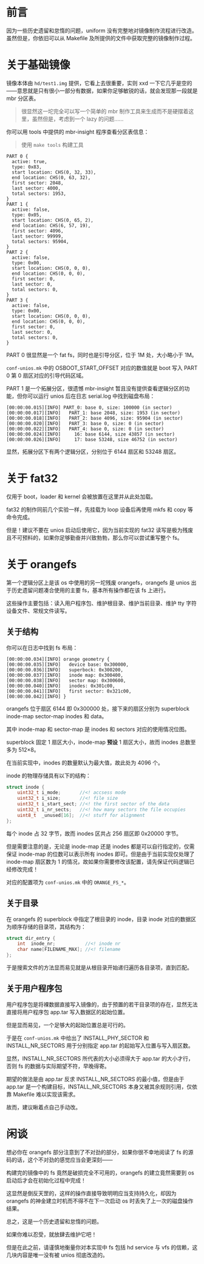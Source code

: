 # 前言

因为一些历史遗留和怠惰的问题，uniform 没有完整地对镜像制作流程进行改造。虽然但是，你依旧可以从 Makefile 及所提供的文件中获取完整的镜像制作过程。

# 关于基础镜像

镜像本体由 `hd/test1.img` 提供，它看上去很重要，实则 xxd 一下它几乎是空的——意思就是只有很小一部分有数据，如果你足够敏锐的话，就会发现那一段就是 mbr 分区表。

> 很显然这一坨完全可以写一个简单的 mbr 制作工具来生成而不是硬摆着这里，虽然但是，考虑到一个 lazy 的问题……

你可以用 tools 中提供的 mbr-insight 程序查看分区表信息：

> 使用 `make tools` 构建工具

```plain
PART 0 {
  active: true,
  type: 0x83,
  start location: CHS(0, 32, 33),
  end location: CHS(0, 63, 32),
  first sector: 2048,
  last sector: 4000,
  total sectors: 1953,
}
PART 1 {
  active: false,
  type: 0x05,
  start location: CHS(0, 65, 2),
  end location: CHS(6, 57, 19),
  first sector: 4096,
  last sector: 99999,
  total sectors: 95904,
}
PART 2 {
  active: false,
  type: 0x00,
  start location: CHS(0, 0, 0),
  end location: CHS(0, 0, 0),
  first sector: 0,
  last sector: 0,
  total sectors: 0,
}
PART 3 {
  active: false,
  type: 0x00,
  start location: CHS(0, 0, 0),
  end location: CHS(0, 0, 0),
  first sector: 0,
  last sector: 0,
  total sectors: 0,
}
```

PART 0 很显然是一个 fat fs，同时也是引导分区，位于 1M 处，大小略小于 1M。

`conf-unios.mk` 中的 OSBOOT_START_OFFSET 对应的数值就是 boot 写入 PART 0 第 0 扇区对应的引导代码区域。

PART 1 是一个拓展分区，很遗憾 mbr-insight 暂且没有提供查看逻辑分区的功能，但你可以运行 unios 后在日志 serial.log 中找到磁盘布局：

```plain
[00:00:00.015][INFO] PART_0: base 0, size: 100000 (in sector)
[00:00:00.017][INFO]   PART_1: base 2048, size: 1953 (in sector)
[00:00:00.018][INFO]   PART_2: base 4096, size: 95904 (in sector)
[00:00:00.020][INFO]   PART_3: base 0, size: 0 (in sector)
[00:00:00.022][INFO]   PART_4: base 0, size: 0 (in sector)
[00:00:00.024][INFO]     16: base 6144, size 43857 (in sector)
[00:00:00.026][INFO]     17: base 53248, size 46752 (in sector)
```

显然，拓展分区下有两个逻辑分区，分别位于 6144 扇区和 53248 扇区。

# 关于 fat32

仅用于 boot，loader 和 kernel 会被放置在这里并从此处加载。

fat32 的制作同前几个实验一样，先挂载为 loop 设备后再使用 mkfs 和 copy 等命令完成。

但是！建议不要在 unios 启动后使用它，因为当前实现的 fat32 读写是极为残废且不可预料的，如果你足够勤奋并兴致勃勃，那么你可以尝试重写整个 fs。

# 关于 orangefs

第一个逻辑分区上是该 os 中使用的另一坨残废 orangefs，orangefs 是 unios 出于历史遗留问题凑合使用的主要 fs，基本所有操作都在该 fs 上进行。

这些操作主要包括：读入用户程序包、维护根目录、维护当前目录、维护 tty 字符设备文件、常规文件读写。

## 关于结构

你可以在日志中找到 fs 布局：

```plain
[00:00:00.034][INFO] orange geometry {
[00:00:00.035][INFO]   device base: 0x300000,
[00:00:00.036][INFO]   superbock: 0x300200,
[00:00:00.037][INFO]   inode map: 0x300400,
[00:00:00.038][INFO]   sector map: 0x300600,
[00:00:00.040][INFO]   inodes: 0x301c00,
[00:00:00.041][INFO]   first sector: 0x321c00,
[00:00:00.042][INFO] }
```

orangefs 位于扇区 6144 即 0x300000 处，接下来的扇区分别为 superblock inode-map sector-map inodes 和 data。

其中 inode-map 和 sector-map 是 inodes 和 sectors 对应的使用情况位图。

superblock 固定 1 扇区大小，inode-map **预设** 1 扇区大小，故而 inodes 总数至多为 512×8。

在当前实现中，inodes 的数量默认为最大值，故此处为 4096 个。

inode 的物理存储具有以下的结构：

```c
struct inode {
    uint32_t i_mode;       //<! accsess mode
    uint32_t i_size;       //<! file size
    uint32_t i_start_sect; //<! the first sector of the data
    uint32_t i_nr_sects;   //<! how many sectors the file occupies
    uint8_t  _unused[16];  //<! stuff for alignment
};
```

每个 inode 占 32 字节，故而 inodes 区共占 256 扇区即 0x20000 字节。

但是需要注意的是，无论是 inode-map 还是 inodes 都是可以自行指定的，仅需保证 inode-map 的位数可以表示所有 inodes 即可。但是由于当前实现仅处理了 inode-map 扇区数为 1 的情况，故如果你需要修改该配置，请先保证代码逻辑已经修改完成！

对应的配置项为 `conf-unios.mk` 中的 `ORANGE_FS_*`。

## 关于目录

在 orangefs 的 superblock 中指定了根目录的 inode，目录 inode 对应的数据区为顺序存储的目录项，其结构为：

```c
struct dir_entry {
    int  inode_nr;           //<! inode nr
    char name[FILENAME_MAX]; //<! filename
};
```

于是搜索文件的方法显而易见就是从根目录开始递归遍历各目录项，直到匹配。

## 关于用户程序包

用户程序包是将裸数据直接写入镜像的，由于预置的若干目录项的存在，显然无法直接将用户程序包 app.tar 写入数据区的起始位置。

但是显而易见，一个足够大的起始位置总是可行的。

于是在 `conf-unios.mk` 中给出了 INSTALL_PHY_SECTOR 和 INSTALL_NR_SECTORS 用于分别指定 app.tar 的起始写入位置与写入扇区数。

显然，INSTALL_NR_SECTORS 所代表的大小必须得大于 app.tar 的大小才行，否则 fs 的数据与实际期望不符，早晚得寄。

期望的做法是由 app.tar 反求 INSTALL_NR_SECTORS 的最小值，但是由于 app.tar 是一个构建目标，INSTALL_NR_SECTORS 本身又被其余规则引用，仅依靠 Makefile 难以实现该需求。

故而，建议瞅着点自己手动改。

# 闲谈

想必你在 orangefs 部分注意到了不对劲的部分，如果你很不幸地阅读了 fs 的源码的话，这个不对劲的感觉应当会更深刻——

构建完的镜像中的 fs 竟然是破损完全不可用的，orangefs 的建立竟然需要到 os 启动后才会在初始化过程中完成！

这显然是倒反天罡的，这样的操作直接导致明明应当支持持久化，却因为 orangefs 的神金建立时机而不得不在下一次启动 os 时丢失了上一次的磁盘操作结果。

总之，这是一个历史遗留和怠惰的问题。

如果你难以忍受，就放肆去维护它吧！

但是在此之前，请谨慎地衡量你对本实现中 fs 包括 hd service 与 vfs 的信赖，这几块内容是唯一没有被 unios 彻底改造的。
